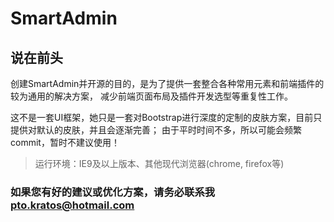 # SmartAdmin
## 说在前头
创建SmartAdmin并开源的目的，是为了提供一套整合各种常用元素和前端插件的较为通用的解决方案，
减少前端页面布局及插件开发选型等重复性工作。
>
这不是一套UI框架，她只是一套对Bootstrap进行深度的定制的皮肤方案，目前只提供对默认的皮肤，并且会逐渐完善；
由于平时时间不多，所以可能会频繁commit，暂时不建议使用！
>运行环境：IE9及以上版本、其他现代浏览器(chrome, firefox等)

### 如果您有好的建议或优化方案，请务必联系我 pto.kratos@hotmail.com